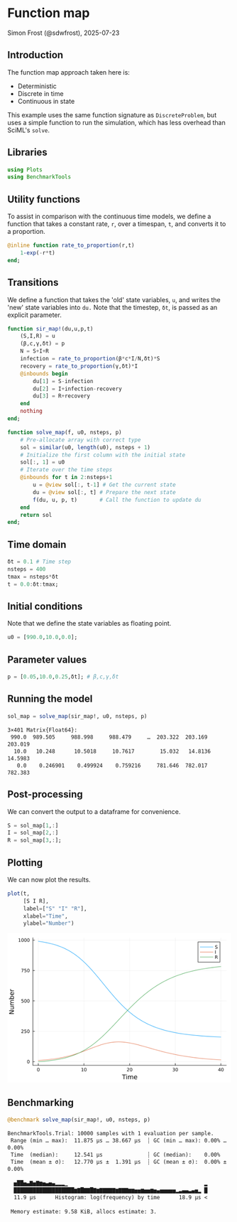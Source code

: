 # Function map
Simon Frost (@sdwfrost), 2025-07-23

## Introduction

The function map approach taken here is:

- Deterministic
- Discrete in time
- Continuous in state

This example uses the same function signature as `DiscreteProblem`, but uses a simple function to run the simulation, which has less overhead than SciML's `solve`.

## Libraries

```julia
using Plots
using BenchmarkTools
```




## Utility functions

To assist in comparison with the continuous time models, we define a function that takes a constant rate, `r`, over a timespan, `t`, and converts it to a proportion.

```julia
@inline function rate_to_proportion(r,t)
    1-exp(-r*t)
end;
```




## Transitions

We define a function that takes the 'old' state variables, `u`, and writes the 'new' state variables into `du.` Note that the timestep, `δt`, is passed as an explicit parameter.

```julia
function sir_map!(du,u,p,t)
    (S,I,R) = u
    (β,c,γ,δt) = p
    N = S+I+R
    infection = rate_to_proportion(β*c*I/N,δt)*S
    recovery = rate_to_proportion(γ,δt)*I
    @inbounds begin
        du[1] = S-infection
        du[2] = I+infection-recovery
        du[3] = R+recovery
    end
    nothing
end;
```


```julia
function solve_map(f, u0, nsteps, p)
    # Pre-allocate array with correct type
    sol = similar(u0, length(u0), nsteps + 1)
    # Initialize the first column with the initial state
    sol[:, 1] = u0
    # Iterate over the time steps
    @inbounds for t in 2:nsteps+1
        u = @view sol[:, t-1] # Get the current state
        du = @view sol[:, t] # Prepare the next state
        f(du, u, p, t)       # Call the function to update du
    end
    return sol
end;
```




## Time domain

```julia
δt = 0.1 # Time step
nsteps = 400
tmax = nsteps*δt
t = 0.0:δt:tmax;
```




## Initial conditions

Note that we define the state variables as floating point.

```julia
u0 = [990.0,10.0,0.0];
```




## Parameter values

```julia
p = [0.05,10.0,0.25,δt]; # β,c,γ,δt
```




## Running the model

```julia
sol_map = solve_map(sir_map!, u0, nsteps, p)
```

```
3×401 Matrix{Float64}:
 990.0  989.505     988.998     988.479     …  203.322  203.169   203.019
  10.0   10.248      10.5018     10.7617        15.032   14.8136   14.5983
   0.0    0.246901    0.499924    0.759216     781.646  782.017   782.383
```





## Post-processing

We can convert the output to a dataframe for convenience.

```julia
S = sol_map[1,:]
I = sol_map[2,:]
R = sol_map[3,:];
```




## Plotting

We can now plot the results.

```julia
plot(t,
     [S I R],
     label=["S" "I" "R"],
     xlabel="Time",
     ylabel="Number")
```

![](figures/function_map_vanilla_10_1.png)



## Benchmarking

```julia
@benchmark solve_map(sir_map!, u0, nsteps, p)
```

```
BenchmarkTools.Trial: 10000 samples with 1 evaluation per sample.
 Range (min … max):  11.875 μs … 38.667 μs  ┊ GC (min … max): 0.00% … 0.00%
 Time  (median):     12.541 μs              ┊ GC (median):    0.00%
 Time  (mean ± σ):   12.770 μs ±  1.391 μs  ┊ GC (mean ± σ):  0.00% ± 0.00%

  ▅██▅▄▇▅▇▆▅▄▅▄▂▂▂▁                                           ▂
  ███████████████████▆▇█▇▇█▇▆▇▇▇▇▇▆▇▇▇▆▆▅▅▆▅▅▆▅▄▅▅▅▅▅▂▃▄▄▃▄▅▂ █
  11.9 μs      Histogram: log(frequency) by time      18.9 μs <

 Memory estimate: 9.58 KiB, allocs estimate: 3.
```


